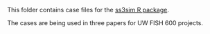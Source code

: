 This folder contains case files for the [ss3sim R package](https://github.com/seananderson/ss3sim).

The cases are being used in three papers for UW FISH 600 projects.

